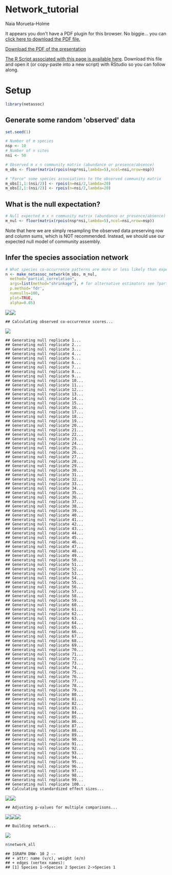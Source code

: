 # Network_tutorial
Naia Morueta-Holme  



<div>
<object data="3_2_assets/network_slides.pdf.pdf" type="application/pdf" width="100%" height="650px"> 
  <p>It appears you don't have a PDF plugin for this browser.
   No biggie... you can <a href="3_4_assets/network_slides.pdf.pdf">click here to
  download the PDF file.</a></p>  
 </object>
 </div>
 
 <p><a href="3_4_assets/network_slides.pdf.pdf">Download the PDF of the presentation</a></p>  


[<i class="fa fa-file-code-o fa-3x" aria-hidden="true"></i> The R Script associated with this page is available here](3_2_Networks.R).  Download this file and open it (or copy-paste into a new script) with RStudio so you can follow along.  

# Setup

```r
library(netassoc)
```

## Generate some random 'observed' data

```r
set.seed(1)

# Number of m species
nsp <- 10
# Number of n sites
nsi <- 50

# Observed m x n community matrix (abundance or presence/absence)
m_obs <- floor(matrix(rpois(nsp*nsi,lambda=5),ncol=nsi,nrow=nsp))

# "Force" some species associations to the observed community matrix
m_obs[1,1:(nsi/2)] <- rpois(n=nsi/2,lambda=20)
m_obs[2,1:(nsi/2)] <- rpois(n=nsi/2,lambda=20)
```

## What is the null expectation?

```r
# Null expected m x n community matrix (abundance or presence/absence)
m_nul <- floor(matrix(rpois(nsp*nsi,lambda=5),ncol=nsi,nrow=nsp))
```
Note that here we are simply resampling the observed data preserving row and column sums, which is NOT recommended. Instead, we should use our expected null model of community assembly.


## Infer the species association network

```r
# What species co-occurrence patterns are more or less likely than expected under the null model?
n <- make_netassoc_network(m_obs, m_nul,
  method="partial_correlation",
  args=list(method="shrinkage"), # for alternative estimators see ?partial_correlation
  p.method='fdr', 
  numnulls=100, 
  plot=TRUE,
  alpha=0.05)
```

![](3_2_Networks_files/figure-html/unnamed-chunk-5-1.png)<!-- -->![](3_2_Networks_files/figure-html/unnamed-chunk-5-2.png)<!-- -->

```
## Calculating observed co-occurrence scores...
```

![](3_2_Networks_files/figure-html/unnamed-chunk-5-3.png)<!-- -->

```
## Generating null replicate 1...
## Generating null replicate 2...
## Generating null replicate 3...
## Generating null replicate 4...
## Generating null replicate 5...
## Generating null replicate 6...
## Generating null replicate 7...
## Generating null replicate 8...
## Generating null replicate 9...
## Generating null replicate 10...
## Generating null replicate 11...
## Generating null replicate 12...
## Generating null replicate 13...
## Generating null replicate 14...
## Generating null replicate 15...
## Generating null replicate 16...
## Generating null replicate 17...
## Generating null replicate 18...
## Generating null replicate 19...
## Generating null replicate 20...
## Generating null replicate 21...
## Generating null replicate 22...
## Generating null replicate 23...
## Generating null replicate 24...
## Generating null replicate 25...
## Generating null replicate 26...
## Generating null replicate 27...
## Generating null replicate 28...
## Generating null replicate 29...
## Generating null replicate 30...
## Generating null replicate 31...
## Generating null replicate 32...
## Generating null replicate 33...
## Generating null replicate 34...
## Generating null replicate 35...
## Generating null replicate 36...
## Generating null replicate 37...
## Generating null replicate 38...
## Generating null replicate 39...
## Generating null replicate 40...
## Generating null replicate 41...
## Generating null replicate 42...
## Generating null replicate 43...
## Generating null replicate 44...
## Generating null replicate 45...
## Generating null replicate 46...
## Generating null replicate 47...
## Generating null replicate 48...
## Generating null replicate 49...
## Generating null replicate 50...
## Generating null replicate 51...
## Generating null replicate 52...
## Generating null replicate 53...
## Generating null replicate 54...
## Generating null replicate 55...
## Generating null replicate 56...
## Generating null replicate 57...
## Generating null replicate 58...
## Generating null replicate 59...
## Generating null replicate 60...
## Generating null replicate 61...
## Generating null replicate 62...
## Generating null replicate 63...
## Generating null replicate 64...
## Generating null replicate 65...
## Generating null replicate 66...
## Generating null replicate 67...
## Generating null replicate 68...
## Generating null replicate 69...
## Generating null replicate 70...
## Generating null replicate 71...
## Generating null replicate 72...
## Generating null replicate 73...
## Generating null replicate 74...
## Generating null replicate 75...
## Generating null replicate 76...
## Generating null replicate 77...
## Generating null replicate 78...
## Generating null replicate 79...
## Generating null replicate 80...
## Generating null replicate 81...
## Generating null replicate 82...
## Generating null replicate 83...
## Generating null replicate 84...
## Generating null replicate 85...
## Generating null replicate 86...
## Generating null replicate 87...
## Generating null replicate 88...
## Generating null replicate 89...
## Generating null replicate 90...
## Generating null replicate 91...
## Generating null replicate 92...
## Generating null replicate 93...
## Generating null replicate 94...
## Generating null replicate 95...
## Generating null replicate 96...
## Generating null replicate 97...
## Generating null replicate 98...
## Generating null replicate 99...
## Generating null replicate 100...
## Calculating standardized effect sizes...
```

![](3_2_Networks_files/figure-html/unnamed-chunk-5-4.png)<!-- -->![](3_2_Networks_files/figure-html/unnamed-chunk-5-5.png)<!-- -->

```
## Adjusting p-values for multiple comparisons...
```

![](3_2_Networks_files/figure-html/unnamed-chunk-5-6.png)<!-- -->![](3_2_Networks_files/figure-html/unnamed-chunk-5-7.png)<!-- -->![](3_2_Networks_files/figure-html/unnamed-chunk-5-8.png)<!-- -->

```
## Building network...
```

![](3_2_Networks_files/figure-html/unnamed-chunk-5-9.png)<!-- -->

```r
n$network_all
```

```
## IGRAPH DNW- 10 2 -- 
## + attr: name (v/c), weight (e/n)
## + edges (vertex names):
## [1] Species 1->Species 2 Species 2->Species 1
```
